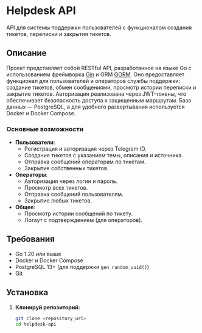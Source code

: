 # Helpdesk API

API для системы поддержки пользователей с функционалом создания тикетов, переписки и закрытия тикетов.

## Описание

Проект представляет собой RESTful API, разработанное на языке Go с использованием фреймворка [Gin](https://github.com/gin-gonic/gin) и ORM [GORM](https://gorm.io/). Оно предоставляет функционал для пользователей и операторов службы поддержки: создание тикетов, обмен сообщениями, просмотр истории переписки и закрытие тикетов. Авторизация реализована через JWT-токены, что обеспечивает безопасность доступа к защищенным маршрутам. База данных — PostgreSQL, а для удобного развертывания используется Docker и Docker Compose.

### Основные возможности
- **Пользователи**:
   - Регистрация и авторизация через Telegram ID.
   - Создание тикетов с указанием темы, описания и источника.
   - Отправка сообщений операторам по тикетам.
   - Закрытие собственных тикетов.
- **Операторы**:
   - Авторизация через логин и пароль.
   - Просмотр всех тикетов.
   - Отправка сообщений пользователям.
   - Закрытие любых тикетов.
- **Общее**:
   - Просмотр истории сообщений по тикету.
   - Логаут с подтверждением (для операторов).

## Требования

- Go 1.20 или выше
- Docker и Docker Compose
- PostgreSQL 13+ (для поддержки `gen_random_uuid()`)
- Git

## Установка

1. **Клонируй репозиторий:**
   ```bash
   git clone <repository_url>
   cd helpdesk-api